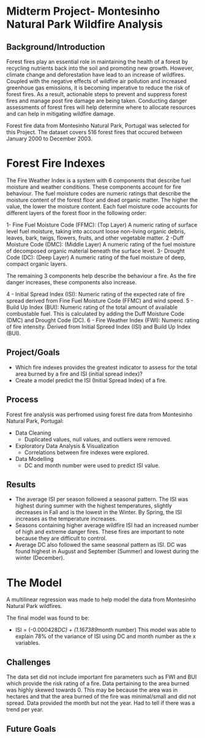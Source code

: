 # Midterm Project- Montesinho Natural Park Wildfire Analysis

## Background/Introduction

Forest fires play an essential role in maintaining the health of a forest by recycling nutrients back into the soil and promoting new growth. However, climate change and deforestation have lead to an increase of wildfires. Coupled with the negative effects of wildfire air pollution and increased greenhoue gas emissions, it is becoming imperative to reduce the risk of forest fires. As a result, actionable steps to prevent and suppress forest fires and manage post fire damage are being taken. Conducting danger assessments of forest fires will help determine where to allocate resources and can help in mitigating wildfire damage. 

Forest fire data from Montesinho Natural Park, Portugal was selected for this Project. The dataset covers 516 forest fires that occured between January 2000 to December 2003.

# Forest Fire Indexes

The Fire Weather Index is a system with 6 components that describe fuel moisture and weather conditions. These components account for fire behaviour. The fuel moisture codes are numeric ratings that describe the moisture content of the forest floor and dead organic matter. The higher the value, the lower the moisture content. Each fuel moisture code accounts for different layers of the forest floor in the following order: 

 1- Fine Fuel Moisture Code (FFMC): (Top Layer) A numeric rating of surface level fuel moisture, taking into account loose non-living organic debris, leaves, bark, twigs, flowers, fruits, and other vegetable matter.
 2 -Duff Moisture Code (DMC): (Middle Layer)  A numeric rating of the fuel moisture of decomposed organic material beneath the surface level. 
 3- Drought Code (DC): (Deep Layer) A numeric rating of the fuel moisture of deep, compact organic layers. 

The remaining 3 components help describe the behaviour a fire. As the fire danger increases, these components also increase. 

 4 - Initial Spread Index (ISI): Numeric rating of the expected rate of fire spread derived from Fine Fuel Moisture Code (FFMC) and wind speed. 
 5 - Build Up Index (BUI): Numeric rating of the total amount of available combustable fuel. This is calculated by adding the Duff Moisture Code (DMC) and Drought Code (DC). 
 6 - Fire Weather Index (FWI): Numeric rating of fire intensity. Derived from Initial Spreed Index (ISI) and Build Up Index (BUI). 


## Project/Goals

 * Which fire indexes provides the greatest indicator to assess for the total area burned by a fire and ISI (initial spread index)?
 * Create a model predict the ISI (Initial Spread Index) of a fire. 

## Process
Forest fire analysis was perfromed using forest fire data from Montesinho Natural Park, Portugal:
* Data Cleaning
    * Duplicated values, null values, and outliers were removed.
* Exploratory Data Analysis & Visualization
    * Correlations between fire indexes were explored.
* Data Modelling
    * DC and month number were used to predict ISI value.

## Results

* The average ISI per season followed a seasonal pattern. The ISI was highest during summer with the highest temperatures, slightly decreases in Fall and is the lowest in the Winter. By Spring, the ISI increases as the temperature increases.
* Seasons containing higher average wildfire ISI had an increased number of high and extreme danger fires. These fires are important to note because they are difficult to control. 
* Average DC also followed the same seasonal pattern as ISI. DC was found highest in August and September (Summer) and lowest during the winter (December). 

# The Model
A multilinear regression was made to help model the data from Montesinho Natural Park wildfires. 

The final model was found to be: 
* ISI = (-0.000428*DC) + (1.167389*month number) 
This model was able to explain 78% of the variance of ISI using DC and month number as the x variables. 

## Challenges 
The data set did not include important fire parameters such as FWI and BUI which provide the risk rating of a fire.
Data pertaining to the area burned was highly skewed towards 0. This may be because the area was in hectares and that the area burned of the fire was minimal/small and did not spread.
Data provided the month but not the year. Had to tell if there was a trend per year.


## Future Goals

